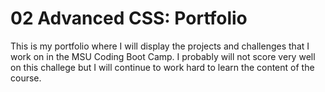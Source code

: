 # 02 Advanced CSS: Portfolio
This is my portfolio where I will display the projects and challenges that I work on in the MSU Coding Boot Camp. I probably will not score very well on this challege but I will continue to work hard to learn the content of the course.